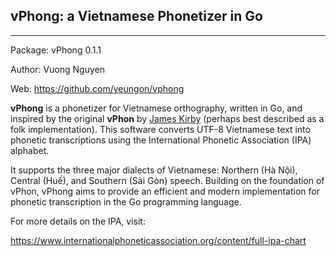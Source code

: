 ## vPhong: a Vietnamese Phonetizer in Go

---
Package: vPhong 0.1.1

Author: Vuong Nguyen

Web: https://github.com/yeungon/vphong

**vPhong** is a phonetizer for Vietnamese orthography, written in Go, and inspired by the original **vPhon** by [James Kirby](https://github.com/kirbyj/vPhon) (perhaps best described as a folk implementation). This software converts UTF-8 Vietnamese text into phonetic transcriptions using the International Phonetic Association (IPA) alphabet. 

It supports the three major dialects of Vietnamese: Northern (Hà Nội), Central (Huế), and Southern (Sài Gòn) speech. Building on the foundation of vPhon, vPhong aims to provide an efficient and modern implementation for phonetic transcription in the Go programming language.

For more details on the IPA, visit:

https://www.internationalphoneticassociation.org/content/full-ipa-chart
